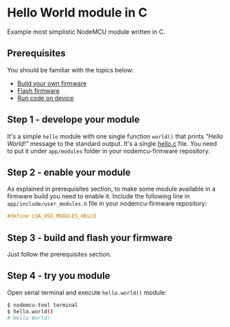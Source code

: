 # Hello World module in C

Example most simplistic NodeMCU module written in C.

## Prerequisites

You should be familiar with the topics below:

- [Build your own firmware](../../docker-nodemcu.md)
- [Flash firmware](../../esptool.md)
- [Run code on device](../../nodemcu-tool.md#executing-code)

## Step 1 - develope your module

It's a simple `hello` module with one single function `world()` that prints _"Hello World!"_ message to the standard output. It's a single [hello.c](hello.c) file. You need to put it under `app/modules` folder in your nodemcu-firmware repository.

## Step 2 - enable your module

As explained in prerequisites section, to make some module available in a firmware build you need to enable it. Include the following line in `app/include/user_modules.h` file in your nodemcu-firmware repository:

```c
#define LUA_USE_MODULES_HELLO
```

## Step 3 - build and flash your firmware

Just follow the prerequisites section.

## Step 4 - try you module

Open serial terminal and execute `hello.world()` module:

```bash
$ nodemcu-tool terminal
$ hello.world()
# Hello World!
```
